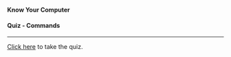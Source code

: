 **Know Your Computer**

#### Quiz - Commands

---

[Click here](https://wdi.typeform.com/to/yDA5gK) to take the quiz.
